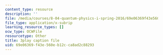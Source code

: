 ```yaml
---
content_type: resource
description: ''
file: /media/courses/8-04-quantum-physics-i-spring-2016/69e06369f43e560eb12cca8ad2c88293_c5yzy1S3gPg.srt
file_type: application/x-subrip
learning_resource_types: []
ocw_type: OCWFile
resourcetype: Other
title: 3play caption file
uid: 69e06369-f43e-560e-b12c-ca8ad2c88293
---
```

